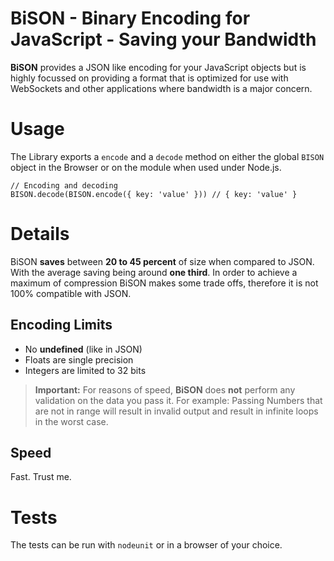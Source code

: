 BiSON - Binary Encoding for JavaScript - Saving your Bandwidth
==============================================================

**BiSON** provides a JSON like encoding for your JavaScript objects but is highly
focussed on providing a format that is optimized for use with WebSockets and other 
applications where bandwidth is a major concern.


# Usage

The Library exports a `encode` and a `decode` method on either the global `BISON` 
object in the Browser or on the module when used under Node.js.

    // Encoding and decoding
    BISON.decode(BISON.encode({ key: 'value' })) // { key: 'value' }


# Details

BiSON **saves** between **20 to 45 percent** of size when compared to JSON. With 
the average saving being around **one third**.
In order to achieve a maximum of compression BiSON makes some trade offs, 
therefore it is not 100% compatible with JSON.

## Encoding Limits

- No **undefined** (like in JSON)
- Floats are single precision
- Integers are limited to 32 bits

> **Important:** For reasons of speed, **BiSON** does **not** perform any validation on the data you pass it.
> For example: Passing Numbers that are not in range will result in invalid output and result in infinite loops in the worst case.

## Speed

Fast. Trust me.


# Tests

The tests can be run with `nodeunit` or in a browser of your choice.


